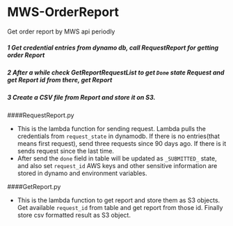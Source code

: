 # MWS-OrderReport
Get order report by MWS api periodly
##### 1 Get credential entries from dynamo db, call RequestReport for getting order Report
##### 2 After a while check GetReportRequestList to get `Done` state Request and get Report id from there, get Report
##### 3 Create a CSV file from Report and store it on S3.

####RequestReport.py
- This is the lambda function for sending request. Lambda pulls the credentials from `request_state` in dynamodb.
If there is no entries(that means first request), send three requests since 90 days ago.
If there is it sends request since the last time.
- After send the `done` field in table will be updated as `_SUBMITTED_` state, and also set `request_id`
AWS keys and other sensitive information are stored in dynamo and environment variables.

####GetReport.py
- This is the lambda function to get report and store them as S3 objects.
Get available `request_id` from table and get report from those id.
Finally store csv formatted result as S3 object.
